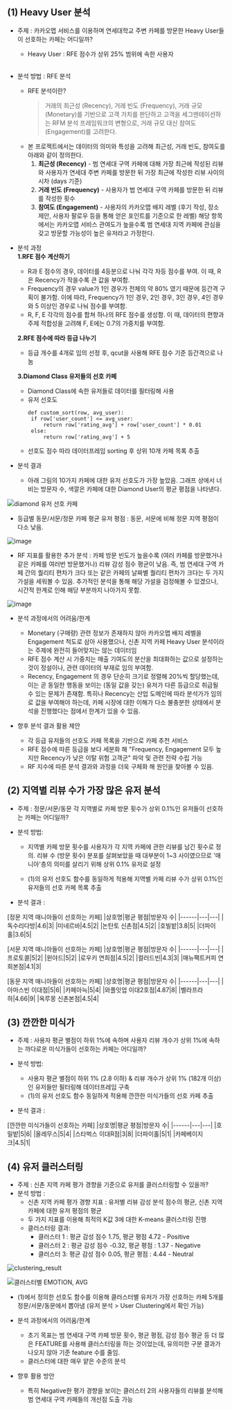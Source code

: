 ## (1) Heavy User 분석
- 주제 : 카카오맵 서비스를 이용하며 연세대학교 주변 카페를 방문한 Heavy User들이 선호하는 카페는 어디일까? <br>
  - Heavy User : RFE 점수가 상위 25% 범위에 속한 사용자<br><br>
- 분석 방법 : RFE 분석
  - RFE 분석이란?
      > 거래의 최근성 (Recency), 거래 빈도 (Frequency), 거래 규모 (Monetary)를 기반으로 고객 가치를 판단하고 고객을 세그멘테이션하는 RFM 분석 프레임워크의 변형으로, 거래 규모 대신 참여도 (Engagement)를 고려한다.
  - 본 프로젝트에서는 데이터의 의미와 특성을 고려해 최근성, 거래 빈도, 참여도를 아래와 같이 정의한다.
    1) <b>최근성 (Recency)</b> - 범 연세대 구역 카페에 대해 가장 최근에 작성된 리뷰와 사용자가 연세대 주변 카페를 방문한 뒤 가장 최근에 작성한 리뷰 사이의 시차 (days 기준)
    2) <b>거래 빈도 (Frequency)</b> - 사용자가 범 연세대 구역 카페를 방문한 뒤 리뷰를 작성한 횟수
    3) <b>참여도 (Engagement)</b> - 사용자의 카카오맵 배지 레벨 (후기 작성, 장소 제안, 사용자 팔로우 등을 통해 얻은 포인트를 기준으로 한 레벨) 해당 항목에서는 카카오맵 서비스 관여도가 높을수록 범 연세대 지역 카페에 관심을 갖고 방문할 가능성이 높은 유저라고 가정한다.
- 분석 과정<br>
  <b>1.RFE 점수 계산하기</b>
    - R과 E 점수의 경우, 데이터를 4등분으로 나눠 각각 차등 점수를 부여. 이 때, R은 Recency가 작을수록 큰 값을 부여함.
    - Frequency의 경우 value가 1인 경우가 전체의 약 80% 였기 때문에 등간격 구획이 불가함. 이에 따라, Frequency가 1인 경우, 2인 경우, 3인 경우, 4인 경우와 5 이상인 경우로 나눠 점수를 부여함.
    - R, F, E 각각의 점수를 합쳐 하나의 RFE 점수를 생성함. 이 때, 데이터의 편향과 주제 적합성을 고려해 F, E에는 0.7의 가중치를 부여함. <br>
    
  <b>2.RFE 점수에 따라 등급 나누기</b>
    - 등급 개수를 4개로 임의 선정 후, qcut을 사용해 RFE 점수 기준 등간격으로 나눔

  <b>3.Diamond Class 유저들의 선호 카페</b>
    - Diamond Class에 속한 유저들로 데이터를 필터링해 사용
    - 유저 선호도
       ```
      def custom_sort(row, avg_user):
        if row['user_count'] <= avg_user:
            return row['rating_avg'] + row['user_count'] * 0.01
        else:
            return row['rating_avg'] + 5
      ```
    - 선호도 점수 따라 데이터프레임 sorting 후 상위 10개 카페 목록 추출

- 분석 결과 <br>
  - 아래 그림의 10가지 카페에 대한 유저 선호도가 가장 높았음. 그래프 상에서 너비는 방문자 수, 색깔은 카페에 대한 Diamond User의 평균 평점을 나타낸다.

![diamond 유저 선호 카페](https://github.com/Innyy/24-1DAmini/assets/103313849/0ad9455d-7ae1-4c90-91e3-6ade40e8b803)


  - 등급별 동문/서문/정문 카페 평균 유저 평점 : 동문, 서문에 비해 정문 지역 평점이 다소 낮음.
    
![image](https://github.com/Innyy/24-1DAmini/assets/103313849/8b699b20-832c-42ed-8be6-d6935058b95f)

  - RF 지표를 활용한 추가 분석 : 카페 방문 빈도가 높을수록 (여러 카페를 방문했거나 같은 카페를 여러번 방문했거나) 리뷰 감성 점수 평균이 낮음. 즉, 범 연세대 구역 카페 간의 퀄리티 편차가 크다 또는 같은 카페의 날짜별 퀄리티 편차가 크다는 두 가지 가설을 세워볼 수 있음. 추가적인 분석을 통해 해당 가설을 검정해볼 수 있겠으나, 시간적 한계로 인해 해당 부분까지 나아가지 못함.
    
![image](https://github.com/Innyy/24-1DAmini/assets/103313849/1d283161-f05b-4859-912d-6669a24303bc)


- 분석 과정에서의 어려움/한계
    - Monetary (구매량) 관련 정보가 존재하지 않아 카카오맵 배지 레벨을 Engagement 척도로 삼아 사용했으나, 신촌 지역 카페 Heavy User 분석이라는 주제에 완전히 들어맞지는 않는 데이터임
    - RFE 점수 계산 시 가중치는 매출 기여도의 분산을 최대화하는 값으로 설정하는 것이 정설이나, 관련 데이터의 부재로 임의 부여함.
    - Recency, Engagement 의 경우 단순히 크기로 정렬해 20%씩 할당했는데, 이는 곧 동일한 행동을 보이는 (동일 값을 갖는) 유저가 다른 등급으로 취급될 수 있는 문제가 존재함. 특히나 Recency는 산업 도메인에 따라 분석가가 임의로 값을 부여해야 하는데, 카페 시장에 대한 이해가 다소 불충분한 상태에서 분석을 진행했다는 점에서 한계가 있을 수 있음. 

- 향후 분석 결과 활용 제안
  - 각 등급 유저들의 선호도 카페 목록을 기반으로 카페 추천 서비스
  - RFE 점수에 따른 등급을 보다 세분화 해 "Frequency, Engagement 모두 높지만 Recency가 낮은 이탈 위험 고객군" 파악 및 관련 전략 수립 가능
  - RF 지수에 따른 분석 결과와 과정을 더욱 구체화 해 원인을 찾아볼 수 있음.
  
## (2) 지역별 리뷰 수가 가장 많은 유저 분석
- 주제 : 정문/서문/동문 각 지역별로 카페 방문 횟수가 상위 0.1%인 유저들이 선호하는 카페는 어디일까?
- 분석 방법:
    - 지역별 카페 방문 횟수를 사용자가 각 지역 카페에 관한 리뷰를 남긴 횟수로 정의. 리뷰 수 (방문 횟수) 분포를 살펴보았을 때 대부분이 1~3 사이였으므로 '매니아'층의 의미를 살리기 위해 상위 0.1% 유저로 설정
      
    - (1)의 유저 선호도 함수를 동일하게 적용해 지역별 카페 리뷰 수가 상위 0.1%인 유저들의 선호 카페 목록 추출

- 분석 결과 :
  
[정문 지역 매니아들이 선호하는 카페]
|상호명|평균 평점|방문자 수|
|------|---|---|
|독수리다방|4.6|3|
|미네르바|4.5|2|
|논탄토 신촌점|4.5|2|
|호빌밭|3.8|5|
|더파이홀|3.6|5|

[서문 지역 매니아들이 선호하는 카페]
|상호명|평균 평점|방문자 수|
|------|---|---|
|프로토콜|5|2|
|윈야드|5|2|
|로우키 연희점|4.5|2|
|컬러드빈|4.3|3|
|매뉴팩트커피 연희본점|4.1|3|

[동문 지역 매니아들이 선호하는 카페]
|상호명|평균 평점|방문자 수|
|------|---|---|
|아마스빈 이대점|5|6|
|카페아늑|5|4|
|와플잇업 이대2호점|4.87|8|
|벨라프라하|4.66|9|
|옥루몽 신촌본점|4.5|4|


## (3) 깐깐한 미식가
- 주제 : 사용자 평균 별점이 하위 1%에 속하며 사용자 리뷰 개수가 상위 1%에 속하는 까다로운 미식가들이 선호하는 카페는 어디일까?
- 분석 방법:
    - 사용자 평균 별점이 하위 1% (2.8 이하) & 리뷰 개수가 상위 1% (182개 이상)인 유저들만 필터링해 데이터프레임 구축
    - (1)의 유저 선호도 함수 동일하게 적용해 깐깐한 미식가들의 선호 카페 추출

- 분석 결과 :

[깐깐한 미식가들이 선호하는 카페]
|상호명|평균 평점|방문자 수|
|------|---|---|
|호밀밭|5|6|
|올레무스|5|4|
|스타벅스 이대R점|3|8|
|더파이홀|5|1|
|카페베이지크|4.5|1|

## (4) 유저 클러스터링
- 주제 : 신촌 지역 카페 평가 경향을 기준으로 유저를 클러스터링할 수 있을까?
- 분석 방법 :
    - 신촌 지역 카페 평가 경향 지표 : 유저별 리뷰 감성 분석 점수의 평균, 신촌 지역 카페에 대한 유저 평점의 평균
    - 두 가지 지표를 이용해 최적의 K값 3에 대한 K-means 클러스터링 진행
    - 클러스터링 결과:
        - 클러스터 1 : 평균 감성 점수 1.75, 평균 평점 4.72 - Positive
        - 클러스터 2 : 평균 감성 점수 -0.32, 평균 평점 : 1.37 - Negative
        - 클러스터 3: 평균 감성 점수 0.05, 평균 평점 : 4.44 - Neutral

![clustering_result](https://github.com/Innyy/24-1DAmini/assets/103313849/11c906d8-2df8-4579-90ed-42a1d6a9ac79)

![클러스터별 EMOTION, AVG](https://github.com/Innyy/24-1DAmini/assets/103313849/bcb8e8c7-207e-448c-8578-4e92b6dcb6ae)

   - (1)에서 정의한 선호도 함수를 이용해 클러스터별 유저가 가장 선호하는 카페 5개를 정문/서문/동문에서 뽑아냄 (유저 분석 > User Clustering에서 확인 가능)

- 분석 과정에서의 어려움/한계
    - 초기 목표는 범 연세대 구역 카페 방문 횟수, 평균 평점, 감성 점수 평균 등 더 많은 FEATURE를 사용해 클러스터링을 하는 것이었는데, 유의미한 구분 결과가 나오지 않아 기준 feature 수를 줄임.
    - 클러스터에 대한 매우 얕은 수준의 분석

- 향후 활용 방안
    - 특히 Negative한 평가 경향을 보이는 클러스터 2의 사용자들의 리뷰를 분석해 범 연세대 구역 카페들의 개선점 도출 가능

